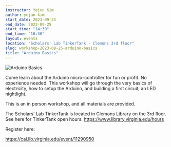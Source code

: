 ```yaml
---
instructor: Yejun Kim
author: yejun-kim
start_date: 2023-09-25
end_date: 2023-09-25
start_time: "14:30"
end_time: "16:30"
layout: events
location: "Scholars' Lab TinkerTank - Clemons 3rd floor"
slug: workshop-2023-09-25-arduino-basics
title: "Arduino Basics"
---
```


![Arduino Basics](/assets/post-media/workshops/arduino.png)

Come learn about the Arduino micro-controller for fun or profit. No experience needed. This workshop will go through the very basics of electricity, how to setup the Arduino, and building a first circuit; an LED nightlight. 

This is an in person workshop, and all materials are provided.

The Scholars' Lab TinkerTank is located in Clemons Library on the 3rd floor. See here for TinkerTank open hours: <a href="https://www.library.virginia.edu/hours">https://www.library.virginia.edu/hours</a>

Register here:

[https://cal.lib.virginia.edu/event/11290950 ](https://cal.lib.virginia.edu/event/11290950)
